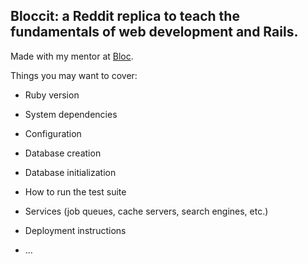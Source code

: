 ## Bloccit: a Reddit replica to teach the fundamentals of web development and Rails.

 Made with my mentor at [Bloc](http://bloc.io).

Things you may want to cover:

* Ruby version

* System dependencies

* Configuration

* Database creation

* Database initialization

* How to run the test suite

* Services (job queues, cache servers, search engines, etc.)

* Deployment instructions

* ...

